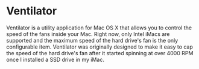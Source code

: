 Ventilator
==========

Ventilator is a utility application for Mac OS X that allows you to control the speed of the fans inside your Mac. Right now, only Intel iMacs are supported and the maximum speed of the hard drive's fan is the only configurable item. Ventilator was originally designed to make it easy to cap the speed of the hard drive's fan after it started spinning at over 4000 RPM once I installed a SSD drive in my iMac.

